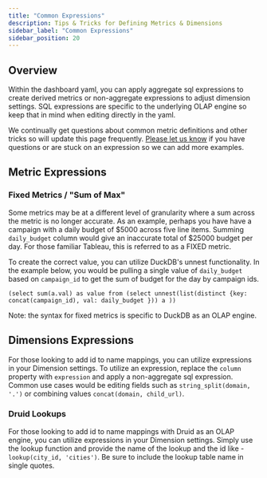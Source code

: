 ```yaml
---
title: "Common Expressions"
description: Tips & Tricks for Defining Metrics & Dimensions
sidebar_label: "Common Expressions"
sidebar_position: 20
---
```


## Overview

Within the dashboard yaml, you can apply aggregate sql expressions to create derived metrics or non-aggregate expressions to adjust dimension settings. SQL expressions are specific to the underlying OLAP engine so keep that in mind when editing directly in the yaml. 

We continually get questions about common metric definitions and other tricks so will update this page frequently. [Please let us know](../../contact.md) if you have questions or are stuck on an expression so we can add more examples.

## Metric Expressions

### Fixed Metrics / "Sum of Max"

Some metrics may be at a different level of granularity where a sum across the metric is no longer accurate. As an example, perhaps you have have a campaign with a daily budget of $5000 across five line items. Summing `daily_budget` column would give an inaccurate total of $25000 budget per day. For those familiar Tableau, this is referred to as a FIXED metric. 

To create the correct value, you can utilize DuckDB's unnest functionality. In the example below, you would be pulling a single value of `daily_budget` based on `campaign_id` to get the sum of budget for the day by campaign ids.

```
(select sum(a.val) as value from (select unnest(list(distinct {key: concat(campaign_id), val: daily_budget })) a ))
```

Note: the syntax for fixed metrics is specific to DuckDB as an OLAP engine.

## Dimensions Expressions

For those looking to add id to name mappings, you can utilize expressions in your Dimension settings.  To utilize an expression, replace the `column` property with `expression` and apply a non-aggregate sql expression. Common use cases would be editing fields such as `string_split(domain, '.')` or combining values `concat(domain, child_url)`.

### Druid Lookups

For those looking to add id to name mappings with Druid as an OLAP engine, you can utilize expressions in your Dimension settings. Simply use the lookup function and provide the name of the lookup and the id like - `lookup(city_id, 'cities')`. Be sure to include the lookup table name in single quotes.
